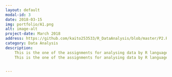 ```yaml
---
layout: default
modal-id: 3
date: 2018-03-15
img: portfolio/A1.png
alt: image-alt
project-date: March 2018
address: https://github.com/kaito253533/R_DataAnalysis/blob/master/P2.Rmd
category: Data Analysis
description: 
    This is the one of the assignments for analysing data by R language from QUT.<br/>The data set this time are over 4.5 million Uber pickups in New York city from April to September 2014. The data contains Date/Time, latitude, longitude, and a code.<img src="img/project/A1_data.png" class="img-responsive img-centered" alt="image-alt"><br/><h3>The Frequency of the day of week:</h3><p>Firstly, we do the manipulation. In this case, we have 4 seperated csv file, so we use 'rbind' function to combine them together after we read them from csv files. Due to the requirements, we need to get the day of week from 'Date.Time' column, then try to find out which day has the most frequent pickups. As a result, first step is to convert 'Date.Time' column from 'text' format into 'data' format by 'mdy_hms' function. After we got correct format, we can get the day of week by 'wday' function. Finally, we can use 'table' funtion to sum up the freqencies.</p><img src="img/project/A1_process1.png" class="img-responsive img-centered" alt="image-alt"><img src="img/project/A1_process2.png" class="img-responsive img-centered" alt="image-alt"><br/>After these, we can use 'ggplot' to show the bar chart.<img src="img/project/A1_process3.png" class="img-responsive img-centered" alt="image-alt"><img src="img/project/A1_result1.png" class="img-responsive img-centered" alt="image-alt"> <h3>The Frequency of each month:</h3><p>This time, we use 'month' function to get the month from the 'date' column which has been converted by last task. Then, use the same strategy to get the frequencies of each month.</p><img src="img/project/A1_process4.png" class="img-responsive img-centered" alt="image-alt"><img src="img/project/A1_process5.png" class="img-responsive img-centered" alt="image-alt"> <p>Finally, this time use line chart to represent. </p><img src="img/project/A1_result2.png" class="img-responsive img-centered" alt="image-alt"><h3>The Frequency of each hour:</h3><p>Same, this time use 'hour' function to get the hour value.</p><img src="img/project/A1_process6.png" class="img-responsive img-centered" alt="image-alt"><img src="img/project/A1_process7.png" class="img-responsive img-centered" alt="image-alt"><p>Use 'ggplot' to show the visualization.</p><img src="img/project/A1_result3.png" class="img-responsive img-centered" alt="image-alt">
    This is the one of the assignments for analysing data by R language from QUT.<br/>The data set this time are over 4.5 million Uber pickups in New York city from April to September 2014. The data contains Date/Time, latitude, longitude, and a code.<img src="img/project/A1_data.png" class="img-responsive img-centered" alt="image-alt"><br/><h3>The Frequency of the day of week:</h3><p>Firstly, we do the manipulation. In this case, we have 4 seperated csv file, so we use 'rbind' function to combine them together after we read them from csv files. Due to the requirements, we need to get the day of week from 'Date.Time' column, then try to find out which day has the most frequent pickups. As a result, first step is to convert 'Date.Time' column from 'text' format into 'data' format by 'mdy_hms' function. After we got correct format, we can get the day of week by 'wday' function. Finally, we can use 'table' funtion to sum up the freqencies.</p><img src="img/project/A1_process1.png" class="img-responsive img-centered" alt="image-alt"><img src="img/project/A1_process2.png" class="img-responsive img-centered" alt="image-alt"><br/>After these, we can use 'ggplot' to show the bar chart.<img src="img/project/A1_process3.png" class="img-responsive img-centered" alt="image-alt"><img src="img/project/A1_result1.png" class="img-responsive img-centered" alt="image-alt"> <h3>The Frequency of each month:</h3><p>This time, we use 'month' function to get the month from the 'date' column which has been converted by last task. Then, use the same strategy to get the frequencies of each month.</p><img src="img/project/A1_process4.png" class="img-responsive img-centered" alt="image-alt"><img src="img/project/A1_process5.png" class="img-responsive img-centered" alt="image-alt"> <p>Finally, this time use line chart to represent. </p><img src="img/project/A1_result2.png" class="img-responsive img-centered" alt="image-alt"><h3>The Frequency of each hour:</h3><p>Same, this time use 'hour' function to get the hour value.</p><img src="img/project/A1_process6.png" class="img-responsive img-centered" alt="image-alt"><img src="img/project/A1_process7.png" class="img-responsive img-centered" alt="image-alt"><p>Use 'ggplot' to show the visualization.</p><img src="img/project/A1_result3.png" class="img-responsive img-centered" alt="image-alt"><h3>Point plot for all data</h3> <p>Also, we can show these data on a map.</p><img src="img/project/A1_process8.png" class="img-responsive img-centered" alt="image-alt"><img src="img/project/A1_result4.png" class="img-responsive img-centered" alt="image-alt"><h3>Point plot for each day of week</h3><img src="img/project/A1_process9.png" class="img-responsive img-centered" alt="image-alt"><img src="img/project/A1_process10.png" class="img-responsive img-centered" alt="image-alt"><img src="img/project/A1_result5.png" class="img-responsive img-centered" alt="image-alt"><h3>Point plot for each month</h3><img src="img/project/A1_process11.png" class="img-responsive img-centered" alt="image-alt"><img src="img/project/A1_process12.png" class="img-responsive img-centered" alt="image-alt"><img src="img/project/A1_result6.png" class="img-responsive img-centered" alt="image-alt"><h3>Point plot for each hour</h3><img src="img/project/A1_process13.png" class="img-responsive img-centered" alt="image-alt"><img src="img/project/A1_process14.png" class="img-responsive img-centered" alt="image-alt"><img src="img/project/A1_result7.png" class="img-responsive img-centered" alt="image-alt">


---
```


